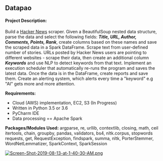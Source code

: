 ## Datapao 
#### Project Description:
Build a [Hacker News](https://news.ycombinator.com) scraper. Given a BeautifulSoup nested data structure, parse the data and select the following fields: ***Title, URL, Author, Comments, Points, Rank***,  create columns based on these names and save the scraped data in a Spark DataFrame.  Scrape text from user-defined number of stories.  URLs posted by Hacker News users are pointing to different websites - scrape their data, then create an additional column ***Keywords*** and use NLP to detect keywords from that text. Implement an execution scheduler that automatically re-runs the program and saves the latest data. Once the data is in the DataFrame, create reports and save them. Create an alerting system, which alerts every time a "keyword" e.g "AI" gets more and more attention. 

**Requirements:**
 - Cloud (AWS) implementation, EC2, S3 (In Progress)
 - Written in Python 3.5 or 3.6
 - PyCharm IDE
 - Data processing == Apache Spark

**Packages/Modules Used:**
argparse, re, urllib, contextlib, closing, math, ceil
itertools, chain, groupby, pandas, validators, bs4, nltk.corpus, stopwords
requests, get, RequestException, findspark, summa, nltk,
PorterStemmer, WordNetLemmatizer, SparkContext, SparkSession

[![Screen-Shot-2019-08-13-at-1-40-30-AM.png](https://i.postimg.cc/d3L30qLW/Screen-Shot-2019-08-13-at-1-40-30-AM.png)](https://postimg.cc/MfJqPJ0R)
